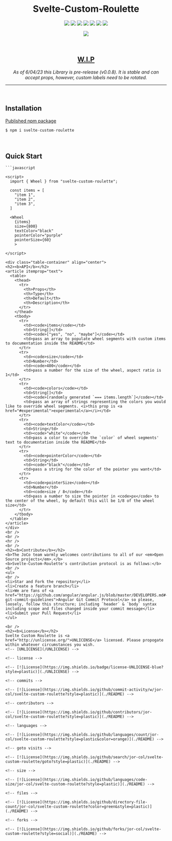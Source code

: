 <h1 align="center"><b>Svelte-Custom-Roulette</b></h1>

<p align="center">
  <a href="./UNLICENSE" target="blank"><img src="https://img.shields.io/badge/license-UNLICENSE-blue?style=plastic"></img></a>
  <a href="https://github.com/jor-col/svelte-custom-roulette" target="blank"><img src="https://img.shields.io/github/commit-activity/w/jor-col/svelte-custom-roulette?style=plastic"></img></a>
  <a href="https://github.com/jor-col/svelte-custom-roulette" target="blank"><img src="https://img.shields.io/github/contributors/jor-col/svelte-custom-roulette?style=plastic"></img></a>
  <a href="https://github.com/jor-col/svelte-custom-roulette" target="blank"><img src="https://img.shields.io/github/languages/count/jor-col/svelte-custom-roulette?style=plastic&color=orange"></img></a>
  <a href="https://github.com/jor-col/svelte-custom-roulette" target="blank"><img src="https://img.shields.io/github/search/jor-col/svelte-custom-roulette/goto?style=plastic"></img></a>
  <a href="https://github.com/jor-col/svelte-custom-roulette" target="blank"><img src="https://img.shields.io/github/languages/code-size/jor-col/svelte-custom-roulette?style=plastic"></img></a>
  <a href="https://github.com/jor-col/svelte-custom-roulette" target="blank"><img src="https://img.shields.io/github/directory-file-count/jor-col/svelte-custom-roulette?color=green&style=plastic"></img></a>
</p>
<p align="center">
  <a href="https://github.com/jor-col/svelte-custom-roulette" target="blank"><img src="https://img.shields.io/github/forks/jor-col/svelte-custom-roulette?style=social"></img></a>
</p>
<br />
<div align="center">
  <h2><b><a href="#experimental" aria-hidden="true" color="white">W.I.P<a></b></h2>
  <i>As of 6/04/23 this Library is pre-release (v0.0.8). It is stable and can accept props, however, custom labels need to be rotated.</i>
</div>

<hr />
<br />

<h2><b>Installation</b></h2>
  <a href="https://www.npmjs.com/package/svelte-custom-roulette" target="blank">Published npm package</a>
<br />

```javascript
$ npm i svelte-custom-roulette
```

<br />
<h2><b>Quick Start</b></h2>

    ```javascript
    
    <script>
      import { Wheel } from "svelte-custom-roulette";

      const items = [
        "item 1",
        "item 2",
        "item 3",
      ]

      <Wheel
        {items}
        size={800}
        textColor="black"
        pointerColor="purple"
        pointerSize={60}
        >

    </script>
```
<div class="table-container" align="center">
<h2><b>API</b></h2>
<article itemprop="text">
  <table>
    <thead>
      <tr>
        <th>Props</th>
        <th>Type</th>
        <th>Default</th>
        <th>Description</th>
      </tr>
    </thead>
    <tbody>
      <tr>
        <td><code>items</code></td>
        <td>String[]</td>
        <td><code>["yes", "no", "maybe"]</code></td>
        <td>pass an array to populate wheel segments with custom items to documentation inside the README</td>
      </tr>
      <tr>
        <td><code>size</code></td>
        <td>Number</td>
        <td><code>400</code></td>
        <td>pass a number for the size of the wheel, aspect ratio is 1</td>
      </tr>
      <tr>
        <td><code>colors</code></td>
        <td>String[]</td>
        <td><code>[randomly generated `=== items.length`]</code></td>
        <td>pass an array of strings representing the colors you would like to override wheel segments. <i>this prop is <a href="#experimental">experimental</a></i></td>
      </tr>
      <tr>
        <td><code>textColor</code></td>
        <td>String</td>
        <td><code>"white"</code></td>
        <td>pass a color to override the `color` of wheel segments' text to documentation inside the README</td>
      </tr>
      <tr>
        <td><code>pointerColor</code></td>
        <td>String</td>
        <td><code>"black"</code></td>
        <td>pass a string for the color of the pointer you want</td>
      </tr>
      <tr>
        <td><code>pointerSize</code></td>
        <td>Number</td>
        <td><code>size / 8</code></td>
        <td>pass a number to size the pointer in <code>px</code> to the center of the wheel, by default this will be 1/8 of the wheel size</td>
      </tr>
    </tbody>
  </table>
</article>
</div>
<br />
<br />
<hr />
<br />
<h2><b>Contribute</b></h2>
<b>The JoCo team warmly welcomes contributions to all of our <em>Open Source projects</em>.</b>
<b>Svelte-Custom-Roulette's contribution protocol is as follows:</b>
<br />
<ul>
<br />
<li>Star and Fork the repository</li>
<li>Create a feature branch</li>
<li>We are fans of <a href="https://github.com/angular/angular.js/blob/master/DEVELOPERS.md#-git-commit-guidelines">Angular Git Commit Protocol</a> so please, loosely, follow this structure; including `header` & `body` syntax including scope and files changed inside your commit message</li>
<li>Submit your Pull Request</li>
</ul>

<br />
<h2><b>License</b></h2>
Svelte Custom Roulette is <a href="http://unlicense.org/">UNLICENSE</a> licensed. Please propogate within whatever circumstances you wish.
<!-- [UNLICENSE](/UNLICENSE) -->

<!-- license -->

<!-- [![License](https://img.shields.io/badge/license-UNLICENSE-blue?style=plastic)](./UNLICENSE) -->

<!-- commits -->

<!-- [![License](https://img.shields.io/github/commit-activity/w/jor-col/svelte-custom-roulette?style=plastic)](./README) -->

<!-- contributors -->

<!-- [![License](https://img.shields.io/github/contributors/jor-col/svelte-custom-roulette?style=plastic)](./README) -->

<!-- languages -->

<!-- [![License](https://img.shields.io/github/languages/count/jor-col/svelte-custom-roulette?style=plastic&color=orange)](./README) -->

<!-- goto visits -->

<!-- [![License](https://img.shields.io/github/search/jor-col/svelte-custom-roulette/goto?style=plastic)](./README) -->

<!-- size -->

<!-- [![License](https://img.shields.io/github/languages/code-size/jor-col/svelte-custom-roulette?style=plastic)](./README) -->

<!-- files -->

<!-- [![License](https://img.shields.io/github/directory-file-count/jor-col/svelte-custom-roulette?color=green&style=plastic)](./README) -->

<!-- forks -->

<!-- [![License](https://img.shields.io/github/forks/jor-col/svelte-custom-roulette?style=social)](./README) -->
